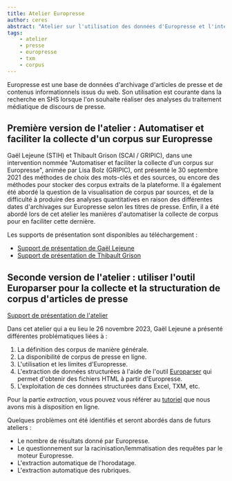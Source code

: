 ```yaml
---
title: Atelier Europresse
author: ceres
abstract: "Atelier sur l'utilisation des données d'Europresse et l'interaction avec des outils de textométrie."
tags:
    - atelier
    - presse
    - europresse
    - txm
    - corpus
---
```


Europresse est une base de données d'archivage d'articles de presse et de contenus informationnels issus du web. Son utilisation est courante dans la recherche en SHS lorsque l'on souhaite réaliser des analyses du traitement médiatique de discours de presse.

## Première version de l'atelier : Automatiser et faciliter la collecte d'un corpus sur Europresse

Gaël Lejeune (STIH) et Thibault Grison (SCAI / GRIPIC), dans une intervention nommée "Automatiser et faciliter la collecte d'un corpus sur Europresse", animée par Lisa Bolz (GRIPIC), ont présenté le 30 septembre 2021 des méthodes de choix des mots-clés et des sources, ou encore des méthodes pour stocker des corpus extraits de la plateforme. Il a également été abordé la question de la visualisation de corpus par sources, et de la difficulté à produire des analyses quantitatives en raison des différentes dates d'archivages sur Europresse selon les titres de presse. Enfin, il a été abordé lors de cet atelier les manières d'automatiser la collecte de corpus pour en faciliter cette dernière.

Les supports de présentation sont disponibles au téléchargement : 

- [Support de présentation de Gaël Lejeune](CERES-europresse-1.pdf)
- [Support de présentation de Thibault Grison](Atelier_CERES_Europresse.pdf)

## Seconde version de l'atelier : utiliser l'outil Europarser pour la collecte et la structuration de corpus d'articles de presse

[Support de présentation de l'atelier](CERES-europresse-2.pdf) 

Dans cet atelier qui a eu lieu le 26 novembre 2023, Gaël Lejeune a présenté différentes problématiques liées à :

1. La définition des corpus de manière générale.
2. La disponibilité de corpus de presse en ligne.
3. L'utilisation et les limites d'Europresse.
4. L'extraction de données structurées à l'aide de l'outil [Europarser](https://ceres.huma-num.fr/europarser) qui permet d'obtenir des fichiers HTML à partir d'Europresse.
5. L'exploitation de ces données structurées dans Excel, TXM, etc.

Pour la partie *extraction*, vous pouvez vous référer au [tutoriel](https://ceres.sorbonne-universite.fr/articles/2023-06-09_tuto_europresse/) que nous avons mis à disposition en ligne.

Quelques problèmes ont été identifiés et seront abordés dans de futurs ateliers :

- Le nombre de résultats donné par Europresse.
- Le questionnement sur la racinisation/lemmatisation des requêtes par le moteur Europresse.
- L'extraction automatique de l'horodatage.
- L'extraction automatique des rubriques.